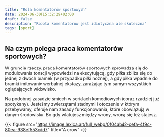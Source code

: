 ```yaml
---
title: "Rola komentatorów sportowych"
date: 2024-06-30T15:32:29+02:00
draft: false
description: "Robota komentatorów jest idiotyczna ale skuteczna"
tags: [sport]
---
```


## Na czym polega praca komentatorów sportowych?

W gruncie rzeczy, praca komentatorów sportowych sprowadza się do modulowania tonacji wypowiedzi na ekscytującą, gdy piłka zbliża się do jednej z dwóch bramek (w przypadku piłki nożnej), a gdy piłka wpadnie do bramki imitowanie werbalnej ekstazy, zarażając tym samym wszystkich oglądających widowisko.

Na podobnej zasadzie śmiech w serialach komediowych (coraz rzadziej już spotykany). Jesteśmy zwierzętami stadnymi i otoczenie w którym przebywamy, oferuje nam zasady funkcjonowania, które obowiązują w danym środowisku. Bo gdy wlatujesz między wrony, wroną się też stajesz.

{{< figure src="https://image.lexica.art/full_webp/0f04abd2-cefa-4f9c-80ea-938ef553cdd7" title="A crow" >}}
